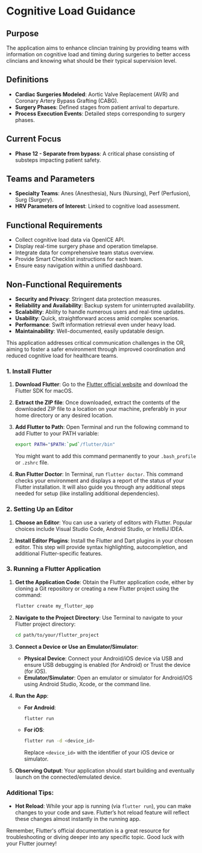 # Cognitive Load Guidance


## Purpose
The application aims to enhance clincian training by providing teams with information on cognitive load and timing during surgeries to better access clincians and knowing what should be their typical supervision level. 

## Definitions
- **Cardiac Surgeries Modeled**: Aortic Valve Replacement (AVR) and Coronary Artery Bypass Grafting (CABG).
- **Surgery Phases**: Defined stages from patient arrival to departure.
- **Process Execution Events**: Detailed steps corresponding to surgery phases.

## Current Focus
- **Phase 12 - Separate from bypass**: A critical phase consisting of substeps impacting patient safety.

## Teams and Parameters
- **Specialty Teams**: Anes (Anesthesia), Nurs (Nursing), Perf (Perfusion), Surg (Surgery).
- **HRV Parameters of Interest**: Linked to cognitive load assessment.

## Functional Requirements
- Collect cognitive load data via OpenICE API.
- Display real-time surgery phase and operation timelapse.
- Integrate data for comprehensive team status overview.
- Provide Smart Checklist instructions for each team.
- Ensure easy navigation within a unified dashboard.

## Non-Functional Requirements
- **Security and Privacy**: Stringent data protection measures.
- **Reliability and Availability**: Backup system for uninterrupted availability.
- **Scalability**: Ability to handle numerous users and real-time updates.
- **Usability**: Quick, straightforward access amid complex scenarios.
- **Performance**: Swift information retrieval even under heavy load.
- **Maintainability**: Well-documented, easily updatable design.

This application addresses critical communication challenges in the OR, aiming to foster a safer environment through improved coordination and reduced cognitive load for healthcare teams.

### 1. Install Flutter

1. **Download Flutter**: Go to the [Flutter official website](https://flutter.dev/) and download the Flutter SDK for macOS.
   
2. **Extract the ZIP file**: Once downloaded, extract the contents of the downloaded ZIP file to a location on your machine, preferably in your home directory or any desired location.

3. **Add Flutter to Path**: Open Terminal and run the following command to add Flutter to your PATH variable:
   ```bash
   export PATH="$PATH:`pwd`/flutter/bin"
   ```
   You might want to add this command permanently to your `.bash_profile` or `.zshrc` file.

4. **Run Flutter Doctor**: In Terminal, run `flutter doctor`. This command checks your environment and displays a report of the status of your Flutter installation. It will also guide you through any additional steps needed for setup (like installing additional dependencies).

### 2. Setting Up an Editor

1. **Choose an Editor**: You can use a variety of editors with Flutter. Popular choices include Visual Studio Code, Android Studio, or IntelliJ IDEA.

2. **Install Editor Plugins**: Install the Flutter and Dart plugins in your chosen editor. This step will provide syntax highlighting, autocompletion, and additional Flutter-specific features.

### 3. Running a Flutter Application

1. **Get the Application Code**: Obtain the Flutter application code, either by cloning a Git repository or creating a new Flutter project using the command:
   ```bash
   flutter create my_flutter_app
   ```

2. **Navigate to the Project Directory**: Use Terminal to navigate to your Flutter project directory:
   ```bash
   cd path/to/your/flutter_project
   ```

3. **Connect a Device or Use an Emulator/Simulator**:
   - **Physical Device**: Connect your Android/iOS device via USB and ensure USB debugging is enabled (for Android) or Trust the device (for iOS).
   - **Emulator/Simulator**: Open an emulator or simulator for Android/iOS using Android Studio, Xcode, or the command line.

4. **Run the App**:
   - **For Android**:
     ```bash
     flutter run
     ```
   - **For iOS**:
     ```bash
     flutter run -d <device_id>
     ```
     Replace `<device_id>` with the identifier of your iOS device or simulator.

5. **Observing Output**: Your application should start building and eventually launch on the connected/emulated device.

### Additional Tips:

- **Hot Reload**: While your app is running (via `flutter run`), you can make changes to your code and save. Flutter’s hot reload feature will reflect these changes almost instantly in the running app.

Remember, Flutter's official documentation is a great resource for troubleshooting or diving deeper into any specific topic. Good luck with your Flutter journey!